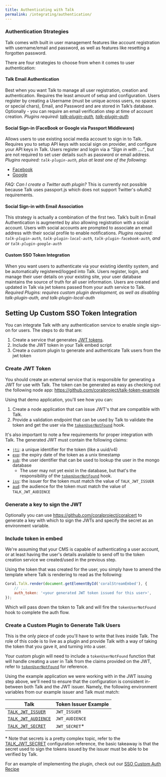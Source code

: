 ```yaml
---
title: Authenticating with Talk
permalink: /integrating/authentication/
---
```


### Authentication Strategies 

Talk comes with built in user management features like account registration with username/email and password, as well as features like resetting a forgotten password. 

There are four strategies to choose from when it comes to user authentication:

#### Talk Email Authentication
Best when you want Talk to manage all user registration, creation and authentication. Requires the least amount of setup and configuration. Users register by creating a Username (must be unique across users, no spaces or special chars), Email, and Password and are stored in Talk’s database. Optionally - you can require an email verification step at time of account creation. *Plugins required: [talk-plugin-auth](/talk/plugin/talk-plugin-local-auth), [talk-plugin-auth](/talk/plugin/talk-plugin-auth)*

#### Social Sign-in (FaceBook or Google via Passport Middleware)

Allows users to use existing social media account to sign in to Talk. Requires you to setup API keys with social sign on provider, and configure your API keys in Talk. Users register and login via a *“Sign in with ….”*, but are not required to set user details such as password or email address. *Plugins required: `talk-plugin-auth`, plus at least one of the following:*

* [Facebook](/talk/plugin/talk-plugin-facebook-auth/)
* [Google](/talk/plugin/talk-plugin-google-auth/) 

_FAQ: Can I create a Twitter auth plugin?_ 
This is currently not possible because Talk uses passport.js which does not support Twitter's oAuth2 requirements.

#### Social Sign-in with Email Association 
This strategy is actually a combination of the first two. Talk’s built in Email Authentication is augmented by also allowing registration with a social account. Users with social accounts are prompted to associate an email address with their social profile to enable notifications. *Plugins required: `talk-plugin-auth`, `talk-plugin-local-auth`, `talk-plugin-facebook-auth`, and or `talk-plugin-google-auth`*

#### Custom SSO Token Integration
When you want users to authenticate via your existing identity system, and be automatically registered/logged into Talk. Users register, login, and manage their user details on your existing site, your user database maintains the source of truth for all user information. Users are created and updated in Talk via jwt tokens passed from your auth service to Talk. *Required Plugins: requires custom plugin development, as well as disabling talk-plugin-auth, and talk-plugin-local-auth*

## Setting Up Custom SSO Token Integration

You can integrate Talk with any authentication service to enable single sign-on
for users. The steps to do that are:

1. Create a service that generates [JWT tokens](https://jwt.io/introduction/).
2. Include the JWT token in your Talk embed script
3. Create a custom plugin to generate and authenticate Talk users from the jwt token

### Create JWT Token

You should create an external service that is responsible for generating a JWT
for use with Talk. The token can be generated as easy as checking out the
following node app: https://github.com/coralproject/talk-token-example

Using that demo application, you'll see how you can:

1. Create a node application that can issue JWT's that are compatible with Talk.
2. Provide a validation endpoint that can be used by Talk to validate the token
   and get the user via the [`tokenUserNotFound`](#implement-tokenusernotfound)
   hook.

It's also important to note a few requirements for proper integration with Talk.
The generated JWT must contain the following claims:

- [`jti`](https://tools.ietf.org/html/rfc7519#section-4.1.7): a unique identifier for the token (like a uuid/v4)
- [`exp`](https://tools.ietf.org/html/rfc7519#section-4.1.4): the expiry date of the token as a unix timestamp
- [`sub`](https://tools.ietf.org/html/rfc7519#section-4.1.2): the user identifier that can be used to lookup the user in the mongo
  database
  - The user may not yet exist in the database, but that's the responsibility
    of the [`tokenUserNotFound`](#implement-tokenusernotfound) hook.
- [`iss`](https://tools.ietf.org/html/rfc7519#section-4.1.1): the issuer for the token must match the value of `TALK_JWT_ISSUER`
- [`aud`](https://tools.ietf.org/html/rfc7519#section-4.1.3): the audience for the token must match the value of `TALK_JWT_AUDIENCE`

### Generate a key to sign the JWT
Optionally you can use https://github.com/coralproject/coralcert to generate a key with which to sign the JWTs and specify the secret as an environment variable. 

### Include token in embed

We're assuming that your CMS is capable of authenticating a user account, or 
at least having the user's details available to send off to the token creation
service we created/used in the previous step.

Using the token that was created for the user, you simply have to amend the
template where Talk is rendering to read as the following:

```js
Coral.Talk.render(document.getElementById('coralStreamEmbed'), {
    // ...
    auth_token: '<your generated JWT token issued for this user>',
});
```

Which will pass down the token to Talk and will fire the 
`tokenUserNotFound` hook to complete the auth flow.

### Create a Custom Plugin to Generate Talk Users 

This is the only piece of code you'll have to write that lives inside Talk. 
The role of this code is to live as a plugin and provide Talk with a way of
taking the token that you gave it, and turning into a user.

Your custom plugin will need to include a `tokenUserNotFound` function that will handle creating a user in Talk from the claims provided on the JWT, refer to [`tokenUserNotFound`](/talk/api/server/#tokenusernotfound) for reference.

Using the example application we were working with in the JWT issuing step
above, we'll need to ensure that the configuration is consistent in-between both
Talk and the JWT issuer. Namely, the following environment variables from our
example issuer and Talk must match:

| Talk | Token Issuer Example |
|------|----------------------|
|[`TALK_JWT_ISSUER`](/talk/advanced-configuration/#talk-jwt-issuer)|`JWT_ISSUER`|
|[`TALK_JWT_AUDIENCE`](/talk/advanced-configuration/#talk-jwt-audience)|`JWT_AUDIENCE`|
|[`TALK_JWT_SECRET`](/talk/advanced-configuration/#talk-jwt-secret)|`JWT_SECRET`*|

\* Note that secrets is a pretty complex topic, refer to the
[TALK_JWT_SECRET](/talk/advanced-configuration/#talk-jwt-secret) configuration
reference, the basic takeaway is that the secret used to sign the tokens issued
by the issuer must be able to be verified by Talk.

For an example of implementing the plugin, check out our [SSO Custom Auth Recipe](https://github.com/coralproject/talk-recipes/tree/master/plugins/custom-auth)
